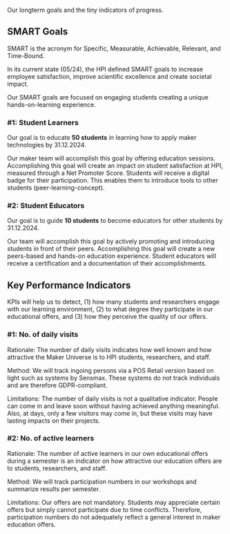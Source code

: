 Our longterm goals and the tiny indicators of progress.

## SMART Goals

SMART is the acronym for Specific, Measurable, Achievable, Relevant, and Time-Bound.

In its current state (05/24), the HPI defined SMART goals to increase employee satisfaction, improve scientific excellence and create societal impact.

Our SMART goals are focused on engaging students creating a unique hands-on-learning experience.

### #1: Student Learners

Our goal is to educate **50 students** in learning how to apply maker technologies by 31.12.2024. 

Our maker team will accomplish this goal by offering education sessions. Accomplishing this goal will create an impact on student satisfaction at HPI, measured through a Net Promoter Score.
Students will receive a digital badge for their participation. This enables them to introduce tools to other students (peer-learning-concept).

### #2: Student Educators

Our goal is to guide **10 students** to become educators for other students by 31.12.2024.

Our team will accomplish this goal by actively promoting and introducing students in front of their peers. Accomplishing this goal will create a new peers-based and hands-on education experience.
Student educators will receive a certification and a documentation of their accomplishments.

## Key Performance Indicators

KPIs will help us to detect, (1) how many students and researchers engage with our learning environment, (2) to what degree they participate in our educational offers, and (3) how they perceive the quality of our offers.

### #1: No. of daily visits

Rationale: The number of daily visits indicates how well known and how attractive the Maker Universe is to HPI students, researchers, and staff.

Method: We will track ingoing persons via a POS Retail version based on light such as systems by Sensmax. These systems do not track individuals and are therefore GDPR-compliant.

Limitations: The number of daily visits is not a qualitative indicator. People can come in and leave soon without having achieved anything meaningful. Also, at days, only a few visitors may come in, but these visits may have lasting impacts on their projects.

### #2: No. of active learners

Rationale: The number of active learners in our own educational offers during a semester is an indicator on how attractive our education offers are to students, researchers, and staff.

Method: We will track participation numbers in our workshops and summarize results per semester.

Limitations: Our offers are not mandatory. Students may appreciate certain offers but simply cannot participate due to time conflicts. Therefore, participation numbers do not adequately reflect a general interest in maker education offers.
